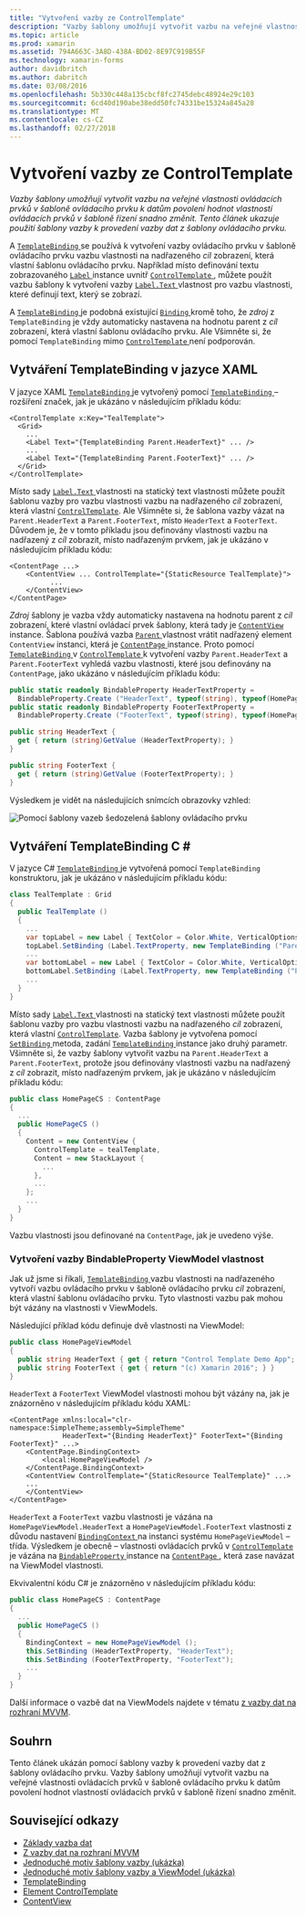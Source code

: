 ```yaml
---
title: "Vytvoření vazby ze ControlTemplate"
description: "Vazby šablony umožňují vytvořit vazbu na veřejné vlastnosti ovládacích prvků v šabloně ovládacího prvku k datům povolení hodnot vlastností ovládacích prvků v šabloně řízení snadno změnit. Tento článek ukazuje použití šablony vazby k provedení vazby dat z šablony ovládacího prvku."
ms.topic: article
ms.prod: xamarin
ms.assetid: 794A663C-3A8D-438A-BD02-8E97C919B55F
ms.technology: xamarin-forms
author: davidbritch
ms.author: dabritch
ms.date: 03/08/2016
ms.openlocfilehash: 5b330c448a135cbcf8fc2745debc48924e29c103
ms.sourcegitcommit: 6cd40d190abe38edd50fc74331be15324a845a28
ms.translationtype: MT
ms.contentlocale: cs-CZ
ms.lasthandoff: 02/27/2018
---
```

# <a name="binding-from-a-controltemplate"></a>Vytvoření vazby ze ControlTemplate

_Vazby šablony umožňují vytvořit vazbu na veřejné vlastnosti ovládacích prvků v šabloně ovládacího prvku k datům povolení hodnot vlastností ovládacích prvků v šabloně řízení snadno změnit. Tento článek ukazuje použití šablony vazby k provedení vazby dat z šablony ovládacího prvku._

A [ `TemplateBinding` ](https://developer.xamarin.com/api/type/Xamarin.Forms.TemplateBinding/) se používá k vytvoření vazby ovládacího prvku v šabloně ovládacího prvku vazbu vlastnosti na nadřazeného *cíl* zobrazení, která vlastní šablonu ovládacího prvku. Například místo definování textu zobrazovaného [ `Label` ](https://developer.xamarin.com/api/type/Xamarin.Forms.Label/) instance uvnitř [ `ControlTemplate` ](https://developer.xamarin.com/api/type/Xamarin.Forms.ControlTemplate/), můžete použít vazbu šablony k vytvoření vazby [ `Label.Text` ](https://developer.xamarin.com/api/property/Xamarin.Forms.Label.Text/) vlastnost pro vazbu vlastnosti, které definují text, který se zobrazí.

A [ `TemplateBinding` ](https://developer.xamarin.com/api/type/Xamarin.Forms.TemplateBinding/) je podobná existující [ `Binding` ](https://developer.xamarin.com/api/type/Xamarin.Forms.Binding/)kromě toho, že *zdroj* z `TemplateBinding` je vždy automaticky nastavena na hodnotu parent z *cíl* zobrazení, která vlastní šablonu ovládacího prvku. Ale Všimněte si, že pomocí `TemplateBinding` mimo [ `ControlTemplate` ](https://developer.xamarin.com/api/type/Xamarin.Forms.ControlTemplate/) není podporován.

## <a name="creating-a-templatebinding-in-xaml"></a>Vytváření TemplateBinding v jazyce XAML

V jazyce XAML [ `TemplateBinding` ](https://developer.xamarin.com/api/type/Xamarin.Forms.TemplateBinding/) je vytvořený pomocí [ `TemplateBinding` ](https://developer.xamarin.com/api/type/Xamarin.Forms.Xaml.TemplateBindingExtension/) – rozšíření značek, jak je ukázáno v následujícím příkladu kódu:

```xaml
<ControlTemplate x:Key="TealTemplate">
  <Grid>
    ...
    <Label Text="{TemplateBinding Parent.HeaderText}" ... />
    ...
    <Label Text="{TemplateBinding Parent.FooterText}" ... />
  </Grid>
</ControlTemplate>
```

Místo sady [ `Label.Text` ](https://developer.xamarin.com/api/property/Xamarin.Forms.Label.Text/) vlastnosti na statický text vlastnosti můžete použít šablonu vazby pro vazbu vlastnosti vazbu na nadřazeného *cíl* zobrazení, která vlastní [ `ControlTemplate`](https://developer.xamarin.com/api/type/Xamarin.Forms.ControlTemplate/). Ale Všimněte si, že šablona vazby vázat na `Parent.HeaderText` a `Parent.FooterText`, místo `HeaderText` a `FooterText`. Důvodem je, že v tomto příkladu jsou definovány vlastnosti vazbu na nadřazený z *cíl* zobrazit, místo nadřazeným prvkem, jak je ukázáno v následujícím příkladu kódu:

```xaml
<ContentPage ...>
    <ContentView ... ControlTemplate="{StaticResource TealTemplate}">
          ...
    </ContentView>
</ContentPage>
```

*Zdroj* šablony je vazba vždy automaticky nastavena na hodnotu parent z *cíl* zobrazení, které vlastní ovládací prvek šablony, která tady je [ `ContentView` ](https://developer.xamarin.com/api/type/Xamarin.Forms.ContentView/) instance. Šablona používá vazba [ `Parent` ](https://developer.xamarin.com/api/property/Xamarin.Forms.Element.Parent/) vlastnost vrátit nadřazený element `ContentView` instanci, která je [ `ContentPage` ](https://developer.xamarin.com/api/type/Xamarin.Forms.ContentPage/) instance. Proto pomocí [ `TemplateBinding` ](https://developer.xamarin.com/api/type/Xamarin.Forms.TemplateBinding/) v [ `ControlTemplate` ](https://developer.xamarin.com/api/type/Xamarin.Forms.ControlTemplate/) k vytvoření vazby `Parent.HeaderText` a `Parent.FooterText` vyhledá vazbu vlastnosti, které jsou definovány na `ContentPage`, jako ukázáno v následujícím příkladu kódu:

```csharp
public static readonly BindableProperty HeaderTextProperty =
  BindableProperty.Create ("HeaderText", typeof(string), typeof(HomePage), "Control Template Demo App");
public static readonly BindableProperty FooterTextProperty =
  BindableProperty.Create ("FooterText", typeof(string), typeof(HomePage), "(c) Xamarin 2016");

public string HeaderText {
  get { return (string)GetValue (HeaderTextProperty); }
}

public string FooterText {
  get { return (string)GetValue (FooterTextProperty); }
}
```

Výsledkem je vidět na následujících snímcích obrazovky vzhled:

![](template-binding-images/teal-theme.png "Pomocí šablony vazeb šedozelená šablony ovládacího prvku")

## <a name="creating-a-templatebinding-in-c35"></a>Vytváření TemplateBinding C &#35;

V jazyce C# [ `TemplateBinding` ](https://developer.xamarin.com/api/type/Xamarin.Forms.TemplateBinding/) je vytvořená pomocí `TemplateBinding` konstruktoru, jak je ukázáno v následujícím příkladu kódu:

```csharp
class TealTemplate : Grid
{
  public TealTemplate ()
  {
    ...
    var topLabel = new Label { TextColor = Color.White, VerticalOptions = LayoutOptions.Center };
    topLabel.SetBinding (Label.TextProperty, new TemplateBinding ("Parent.HeaderText"));
    ...
    var bottomLabel = new Label { TextColor = Color.White, VerticalOptions = LayoutOptions.Center };
    bottomLabel.SetBinding (Label.TextProperty, new TemplateBinding ("Parent.FooterText"));
    ...
  }
}
```

Místo sady [ `Label.Text` ](https://developer.xamarin.com/api/property/Xamarin.Forms.Label.Text/) vlastnosti na statický text vlastnosti můžete použít šablonu vazby pro vazbu vlastnosti vazbu na nadřazeného *cíl* zobrazení, která vlastní [ `ControlTemplate`](https://developer.xamarin.com/api/type/Xamarin.Forms.ControlTemplate/). Vazba šablony je vytvořena pomocí [ `SetBinding` ](https://developer.xamarin.com/api/member/Xamarin.Forms.BindableObject.SetBinding/p/Xamarin.Forms.BindableProperty/Xamarin.Forms.BindingBase/) metoda, zadání [ `TemplateBinding` ](https://developer.xamarin.com/api/type/Xamarin.Forms.TemplateBinding/) instance jako druhý parametr. Všimněte si, že vazby šablony vytvořit vazbu na `Parent.HeaderText` a `Parent.FooterText`, protože jsou definovány vlastnosti vazbu na nadřazený z *cíl* zobrazit, místo nadřazeným prvkem, jak je ukázáno v následujícím příkladu kódu:

```csharp
public class HomePageCS : ContentPage
{
  ...
  public HomePageCS ()
  {
    Content = new ContentView {
      ControlTemplate = tealTemplate,
      Content = new StackLayout {
        ...
      },
      ...
    };
    ...
  }
}
```

Vazbu vlastnosti jsou definované na `ContentPage`, jak je uvedeno výše.

### <a name="binding-a-bindableproperty-to-a-viewmodel-property"></a>Vytvoření vazby BindableProperty ViewModel vlastnost

Jak už jsme si říkali, [ `TemplateBinding` ](https://developer.xamarin.com/api/type/Xamarin.Forms.TemplateBinding/) vazbu vlastnosti na nadřazeného vytvoří vazbu ovládacího prvku v šabloně ovládacího prvku *cíl* zobrazení, která vlastní šablonu ovládacího prvku. Tyto vlastnosti vazbu pak mohou být vázány na vlastnosti v ViewModels.

Následující příklad kódu definuje dvě vlastnosti na ViewModel:

```csharp
public class HomePageViewModel
{
  public string HeaderText { get { return "Control Template Demo App"; } }
  public string FooterText { get { return "(c) Xamarin 2016"; } }
}
```

`HeaderText` a `FooterText` ViewModel vlastnosti mohou být vázány na, jak je znázorněno v následujícím příkladu kódu XAML:

```xaml
<ContentPage xmlns:local="clr-namespace:SimpleTheme;assembly=SimpleTheme"
             HeaderText="{Binding HeaderText}" FooterText="{Binding FooterText}" ...>
    <ContentPage.BindingContext>
        <local:HomePageViewModel />
    </ContentPage.BindingContext>
    <ContentView ControlTemplate="{StaticResource TealTemplate}" ...>
    ...
    </ContentView>
</ContentPage>
```

`HeaderText` a `FooterText` vazbu vlastnosti je vázána na `HomePageViewModel.HeaderText` a `HomePageViewModel.FooterText` vlastnosti z důvodu nastavení [ `BindingContext` ](https://developer.xamarin.com/api/property/Xamarin.Forms.BindableObject.BindingContext/) na instanci systému `HomePageViewModel` – třída. Výsledkem je obecně – vlastnosti ovládacích prvků v [ `ControlTemplate` ](https://developer.xamarin.com/api/type/Xamarin.Forms.ControlTemplate/) je vázána na [ `BindableProperty` ](https://developer.xamarin.com/api/type/Xamarin.Forms.BindableProperty/) instance na [ `ContentPage` ](https://developer.xamarin.com/api/type/Xamarin.Forms.ContentPage/), která zase navázat na ViewModel vlastnosti.

Ekvivalentní kódu C# je znázorněno v následujícím příkladu kódu:

```csharp
public class HomePageCS : ContentPage
{
  ...
  public HomePageCS ()
  {
    BindingContext = new HomePageViewModel ();
    this.SetBinding (HeaderTextProperty, "HeaderText");
    this.SetBinding (FooterTextProperty, "FooterText");
    ...
  }
}
```

Další informace o vazbě dat na ViewModels najdete v tématu [z vazby dat na rozhraní MVVM](~/xamarin-forms/xaml/xaml-basics/data-bindings-to-mvvm.md).

## <a name="summary"></a>Souhrn

Tento článek ukázán pomocí šablony vazby k provedení vazby dat z šablony ovládacího prvku. Vazby šablony umožňují vytvořit vazbu na veřejné vlastnosti ovládacích prvků v šabloně ovládacího prvku k datům povolení hodnot vlastností ovládacích prvků v šabloně řízení snadno změnit.



## <a name="related-links"></a>Související odkazy

- [Základy vazba dat](~/xamarin-forms/xaml/xaml-basics/data-binding-basics.md)
- [Z vazby dat na rozhraní MVVM](~/xamarin-forms/xaml/xaml-basics/data-bindings-to-mvvm.md)
- [Jednoduché motiv šablony vazby (ukázka)](https://developer.xamarin.com/samples/xamarin-forms/templates/controltemplates/simplethemewithtemplatebinding/)
- [Jednoduché motiv šablony vazby a ViewModel (ukázka)](https://developer.xamarin.com/samples/xamarin-forms/templates/controltemplates/simplethemewithtemplatebindingandviewmodel/)
- [TemplateBinding](https://developer.xamarin.com/api/type/Xamarin.Forms.TemplateBinding/)
- [Element ControlTemplate](https://developer.xamarin.com/api/type/Xamarin.Forms.ControlTemplate/)
- [ContentView](https://developer.xamarin.com/api/type/Xamarin.Forms.ContentView/)
